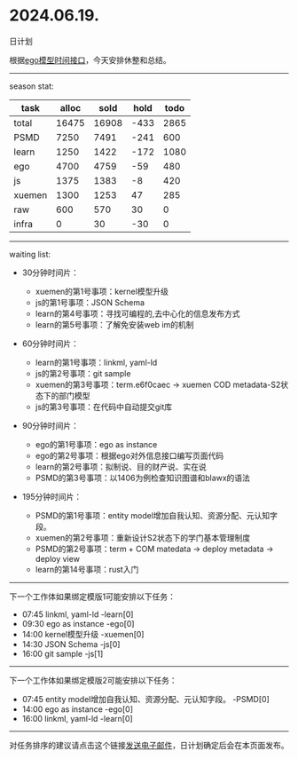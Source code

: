 # 2024.06.19.
日计划

<a id="top"></a>
根据[ego模型时间接口](https://gitee.com/hyg/blog/blob/master/timeflow.md)，今天安排休整和总结。

---
season stat:

| task | alloc | sold | hold | todo |
| --- | --- | --- | --- | --- |
| total | 16475 | 16908 | -433 | 2865 |
| PSMD | 7250 | 7491 | -241 | 600 |
| learn | 1250 | 1422 | -172 | 1080 |
| ego | 4700 | 4759 | -59 | 480 |
| js | 1375 | 1383 | -8 | 420 |
| xuemen | 1300 | 1253 | 47 | 285 |
| raw | 600 | 570 | 30 | 0 |
| infra | 0 | 30 | -30 | 0 |

---

waiting list:


- 30分钟时间片：
  - xuemen的第1号事项：kernel模型升级
  - js的第1号事项：JSON Schema
  - learn的第4号事项：寻找可编程的,去中心化的信息发布方式
  - learn的第5号事项：了解免安装web im的机制

- 60分钟时间片：
  - learn的第1号事项：linkml, yaml-ld
  - js的第2号事项：git sample
  - xuemen的第3号事项：term.e6f0caec -> xuemen COD metadata-S2状态下的部门模型
  - js的第3号事项：在代码中自动提交git库

- 90分钟时间片：
  - ego的第1号事项：ego as instance
  - ego的第2号事项：根据ego对外信息接口编写页面代码
  - learn的第2号事项：拟制说、目的财产说、实在说
  - PSMD的第3号事项：以1406为例检查知识图谱和blawx的语法

- 195分钟时间片：
  - PSMD的第1号事项：entity model增加自我认知、资源分配、元认知字段。
  - xuemen的第2号事项：重新设计S2状态下的学门基本管理制度
  - PSMD的第2号事项：term + COM matedata -> deploy metadata -> deploy view
  - learn的第14号事项：rust入门

---
下一个工作体如果绑定模版1可能安排以下任务：

- 07:45	linkml, yaml-ld -learn[0]
- 09:30	ego as instance -ego[0]
- 14:00	kernel模型升级 -xuemen[0]
- 14:30	JSON Schema -js[0]
- 16:00	git sample -js[1]

---
下一个工作体如果绑定模版2可能安排以下任务：

- 07:45	entity model增加自我认知、资源分配、元认知字段。 -PSMD[0]
- 14:00	ego as instance -ego[0]
- 16:00	linkml, yaml-ld -learn[0]

---
对任务排序的建议请点击这个链接<a href="mailto:huangyg@mars22.com?subject=关于2024.06.19.任务排序的建议&body=date: 20240619%0D%0Afile: ../../blog/release/time/d.20240619.md%0D%0A---请勿修改邮件主题及以上内容---%0D%0A">发送电子邮件</a>，日计划确定后会在本页面发布。